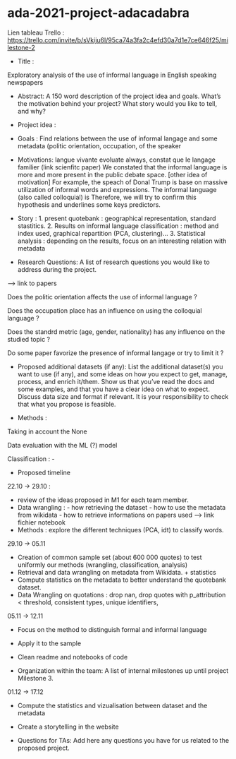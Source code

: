 # ada-2021-project-adacadabra

Lien tableau Trello : https://trello.com/invite/b/sVkiju6l/95ca74a3fa2c4efd30a7d1e7ce646f25/milestone-2



- Title :
    
Exploratory analysis of the use of informal language in English speaking newspapers
    
- Abstract: A 150 word description of the project idea and goals. What’s the motivation behind your project? What story would you like to tell, and why?
    
- Project idea :

- Goals : Find relations between the use of informal langage and some metadata (politic orientation, occupation,  of the speaker
    
- Motivations: langue vivante evoluate always, constat que le langage familier (link scienfitc paper) 
        We constated that the informal language is more and more present in the public debate space. [other idea of motivation] For example, the speach of Donal Trump is base on massive utilization of informal words and expressions. The informal language (also called colloquial) is  Therefore, we will try to confirm this hypothesis and underlines some keys predictors. 
        
- Story : 1. present quotebank : geographical representation, standard stastitics. 2. Results on informal language classification : method and index used, graphical repartition (PCA, clustering)... 3. Statistical analysis : depending on the results, focus on an interesting relation with metadata
    
- Research Questions: A list of research questions you would like to address during the project.

--> link to papers 

Does the politic orientation affects the use of informal language ?

Does the occupation place has an influence on using the colloquial language ?

Does the standrd metric (age, gender, nationality) has any influence on the studied topic ?

Do some paper favorize the presence of informal langage or try to limit it ?
    
- Proposed additional datasets (if any): List the additional dataset(s) you want to use (if any), and some ideas on how you expect to get, manage, process, and enrich it/them. Show us that you’ve read the docs and some examples, and that you have a clear idea on what to expect. Discuss data size and format if relevant. It is your responsibility to check that what you propose is feasible.
    
- Methods : 

Taking in account the None

Data evaluation with the ML (?) model

Classification : - 
    
- Proposed timeline 

22.10 -> 29.10 : 
- review of the ideas proposed in M1 for each team member. 
- Data wrangling : - how retrieving the dataset - how to use the metadata from wikidata - how to retrieve informations on papers used --> link fichier notebook
- Methods : explore the different techniques (PCA, idt) to classify words.


29.10 -> 05.11

- Creation of common sample set (about 600 000 quotes) to test uniformly our methods (wrangling, classification, analysis)
- Retrieval and data wrangling on metadata from Wikidata. + statistics 
- Compute statistics on the metadata to better understand the quotebank dataset. 
- Data Wrangling on quotations : drop nan, drop quotes with p_attribution < threshold, consistent types, unique identifiers, 

05.11 -> 12.11 

- Focus on the method to distinguish formal and informal language
- Apply it to the sample 
- Clean readme and notebooks of code

    
- Organization within the team: A list of internal milestones up until project Milestone 3.

01.12 -> 17.12

- Compute the statistics and vizualisation between dataset and the metadata
- Create a storytelling in the website
    
- Questions for TAs: Add here any questions you have for us related to the proposed project.

